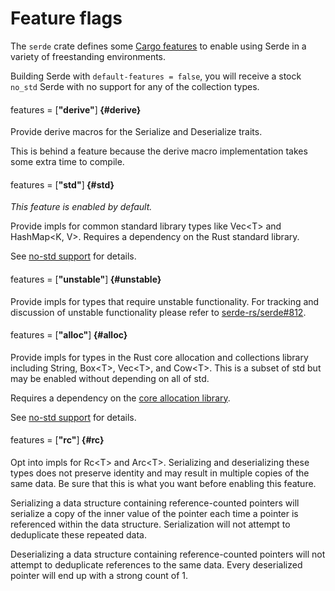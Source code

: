 # Feature flags

The `serde` crate defines some [Cargo features] to enable using Serde in a
variety of freestanding environments.

Building Serde with `default-features = false`, you will receive a stock
`no_std` Serde with no support for any of the collection types.

[Cargo features]: https://doc.rust-lang.org/cargo/reference/manifest.html#the-features-section

#### <span style="font-weight:normal">features = [</span>"derive"<span style="font-weight:normal">]</span> {#derive}

Provide derive macros for the Serialize and Deserialize traits.

This is behind a feature because the derive macro implementation takes some
extra time to compile.

#### <span style="font-weight:normal">features = [</span>"std"<span style="font-weight:normal">]</span> {#std}

*This feature is enabled by default.*

Provide impls for common standard library types like Vec&lt;T&gt; and
HashMap&lt;K, V&gt;. Requires a dependency on the Rust standard library.

See [no-std support] for details.

[no-std support]: no-std.md

#### <span style="font-weight:normal">features = [</span>"unstable"<span style="font-weight:normal">]</span> {#unstable}

Provide impls for types that require unstable functionality. For tracking and
discussion of unstable functionality please refer to [serde-rs/serde#812].

[serde-rs/serde#812]: https://github.com/serde-rs/serde/issues/812

#### <span style="font-weight:normal">features = [</span>"alloc"<span style="font-weight:normal">]</span> {#alloc}

Provide impls for types in the Rust core allocation and collections library
including String, Box&lt;T&gt;, Vec&lt;T&gt;, and Cow&lt;T&gt;. This is a subset
of std but may be enabled without depending on all of std.

Requires a dependency on the [core allocation library].

See [no-std support] for details.

[core allocation library]: https://doc.rust-lang.org/alloc/

#### <span style="font-weight:normal">features = [</span>"rc"<span style="font-weight:normal">]</span> {#rc}

Opt into impls for Rc&lt;T&gt; and Arc&lt;T&gt;. Serializing and deserializing
these types does not preserve identity and may result in multiple copies of the
same data. Be sure that this is what you want before enabling this feature.

Serializing a data structure containing reference-counted pointers will
serialize a copy of the inner value of the pointer each time a pointer is
referenced within the data structure. Serialization will not attempt to
deduplicate these repeated data.

Deserializing a data structure containing reference-counted pointers will not
attempt to deduplicate references to the same data. Every deserialized pointer
will end up with a strong count of 1.
